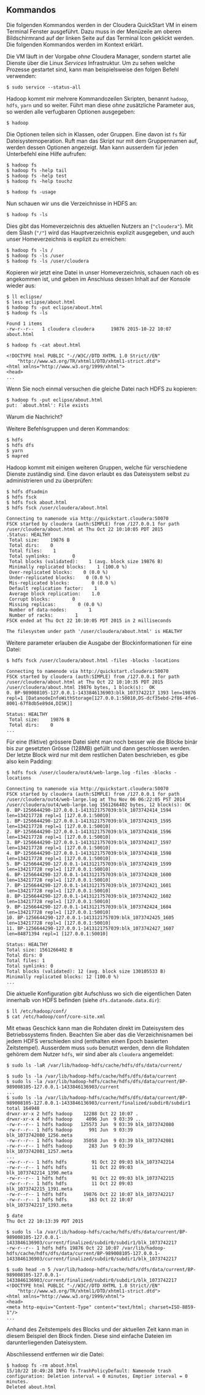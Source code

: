 ## Kommandos
Die folgenden Kommandos werden in der Cloudera QuickStart VM in einem Terminal Fenster ausgeführt. Dazu muss in der Menüzeile am oberen Bildschirmrand auf der linken Seite auf das Terminal Icon geklickt werden. Die folgenden Kommandos werden im Kontext erklärt.

Die VM läuft in der Vorgabe _ohne_ Cloudera Manager, sondern startet alle Dienste über die Linux _Services_ Infrastruktur. Um zu sehen welche Prozesse gestartet sind, kann man beispielsweise den folgen Befehl verwenden:

```
$ sudo service --status-all
```

Hadoop kommt mir mehrere Kommandozeilen Skripten, benannt `hadoop`, `hdfs`, `yarn` und so weiter. Führt man diese _ohne_ zusätzliche Parameter aus, so werden alle verfugbaren Optionen ausgegeben:

```
$ hadoop
```

Die Optionen teilen sich in Klassen, oder Gruppen. Eine davon ist `fs` für Dateisystemoperation. Ruft man das Skript nur mit dem Gruppennamen auf, werden dessen Optionen angezeigt. Man kann ausserdem für jeden Unterbefehl eine Hilfe aufrufen:

```
$ hadoop fs
$ hadoop fs -help tail
$ hadoop fs -help test
$ hadoop fs -help touchz

$ hadoop fs -usage
```

Nun schauen wir uns die Verzeichnisse in HDFS an:

```
$ hadoop fs -ls
```

Dies gibt das Homeverzeichnis des aktuellen Nutzers an (`"cloudera"`). Mit dem Slash (`"/"`) wird das Hauptverzeichnis explizit ausgegeben, und auch unser Homeverzeichnis is explizit zu erreichen:


```
$ hadoop fs -ls /
$ hadoop fs -ls /user
$ hadoop fs -ls /user/cloudera
```

Kopieren wir jetzt eine Datei in unser Homeverzeichnis, schauen nach ob es angekommen ist, und geben im Anschluss dessen Inhalt auf der Konsole wieder aus:

```
$ ll eclipse/
$ less eclipse/about.html
$ hadoop fs -put eclipse/about.html
$ hadoop fs -ls

Found 1 items
-rw-r--r--   1 cloudera cloudera      19876 2015-10-22 10:07 about.html

$ hadoop fs -cat about.html

<!DOCTYPE html PUBLIC "-//W3C//DTD XHTML 1.0 Strict//EN"
    "http://www.w3.org/TR/xhtml1/DTD/xhtml1-strict.dtd">
<html xmlns="http://www.w3.org/1999/xhtml">
<head>
...
```

Wenn Sie noch einmal versuchen die gleiche Datei nach HDFS zu kopieren:

```
$ hadoop fs -put eclipse/about.html
put: `about.html': File exists
```

Warum die Nachricht?

Weitere Befehlsgruppen und deren Kommandos:

```
$ hdfs
$ hdfs dfs
$ yarn
$ mapred
```

Hadoop kommt mit einigen weiteren Gruppen, welche für verschiedene Dienste zuständig sind. Eine davon erlaubt es das Dateisystem selbst zu administrieren und zu überprüfen:

```
$ hdfs dfsadmin
$ hdfs fsck
$ hdfs fsck about.html
$ hdfs fsck /user/cloudera/about.html

Connecting to namenode via http://quickstart.cloudera:50070
FSCK started by cloudera (auth:SIMPLE) from /127.0.0.1 for path /user/cloudera/about.html at Thu Oct 22 10:10:05 PDT 2015
.Status: HEALTHY
 Total size:    19876 B
 Total dirs:    0
 Total files:    1
 Total symlinks:        0
 Total blocks (validated):    1 (avg. block size 19876 B)
 Minimally replicated blocks:    1 (100.0 %)
 Over-replicated blocks:    0 (0.0 %)
 Under-replicated blocks:    0 (0.0 %)
 Mis-replicated blocks:        0 (0.0 %)
 Default replication factor:    1
 Average block replication:    1.0
 Corrupt blocks:        0
 Missing replicas:        0 (0.0 %)
 Number of data-nodes:        1
 Number of racks:        1
FSCK ended at Thu Oct 22 10:10:05 PDT 2015 in 2 milliseconds

The filesystem under path '/user/cloudera/about.html' is HEALTHY
```   

Weitere parameter erlauben die Ausgabe der Blockinformationen für eine Datei:

```
$ hdfs fsck /user/cloudera/about.html -files -blocks -locations

Connecting to namenode via http://quickstart.cloudera:50070
FSCK started by cloudera (auth:SIMPLE) from /127.0.0.1 for path /user/cloudera/about.html at Thu Oct 22 10:10:35 PDT 2015
/user/cloudera/about.html 19876 bytes, 1 block(s):  OK
0. BP-989008105-127.0.0.1-1433846136903:blk_1073742217_1393 len=19876 repl=1 [DatanodeInfoWithStorage[127.0.0.1:50010,DS-dcf35ebd-2f86-4fe6-8001-67f8db5e89d4,DISK]]

Status: HEALTHY
 Total size:    19876 B
 Total dirs:    0
...
```

Für eine (fiktive) grössere Datei sieht man noch besser wie die Blöcke binär bis zur gesetzten Grösse (128MB) gefüllt und dann geschlossen werden. Der letzte Block wird nur mit dem restlichen Daten beschrieben, es gibe also kein Padding:

```
$ hdfs fsck /user/cloudera/out4/web-large.log -files -blocks -locations

Connecting to namenode via http://quickstart.cloudera:50070
FSCK started by cloudera (auth:SIMPLE) from /127.0.0.1 for path /user/cloudera/out4/web-large.log at Thu Nov 06 06:22:05 PST 2014
/user/cloudera/out4/web-large.log 1561266402 bytes, 12 block(s): OK
0. BP-1256644290-127.0.0.1-1413121757039:blk_1073742414_1594 len=134217728 repl=1 [127.0.0.1:50010]
1. BP-1256644290-127.0.0.1-1413121757039:blk_1073742415_1595 len=134217728 repl=1 [127.0.0.1:50010]
2. BP-1256644290-127.0.0.1-1413121757039:blk_1073742416_1596 len=134217728 repl=1 [127.0.0.1:50010]
3. BP-1256644290-127.0.0.1-1413121757039:blk_1073742417_1597 len=134217728 repl=1 [127.0.0.1:50010]
4. BP-1256644290-127.0.0.1-1413121757039:blk_1073742418_1598 len=134217728 repl=1 [127.0.0.1:50010]
5. BP-1256644290-127.0.0.1-1413121757039:blk_1073742419_1599 len=134217728 repl=1 [127.0.0.1:50010]
6. BP-1256644290-127.0.0.1-1413121757039:blk_1073742420_1600 len=134217728 repl=1 [127.0.0.1:50010]
7. BP-1256644290-127.0.0.1-1413121757039:blk_1073742421_1601 len=134217728 repl=1 [127.0.0.1:50010]
8. BP-1256644290-127.0.0.1-1413121757039:blk_1073742422_1602 len=134217728 repl=1 [127.0.0.1:50010]
9. BP-1256644290-127.0.0.1-1413121757039:blk_1073742424_1604 len=134217728 repl=1 [127.0.0.1:50010]
10. BP-1256644290-127.0.0.1-1413121757039:blk_1073742425_1605 len=134217728 repl=1 [127.0.0.1:50010]
11. BP-1256644290-127.0.0.1-1413121757039:blk_1073742427_1607 len=84871394 repl=1 [127.0.0.1:50010]

Status: HEALTHY
Total size: 1561266402 B
Total dirs: 0
Total files: 1
Total symlinks: 0
Total blocks (validated): 12 (avg. block size 130105533 B)
Minimally replicated blocks: 12 (100.0 %)
...
```
    
Die aktuelle Konfiguration gibt Aufschluss wo sich die eigentlichen Daten innerhalb von HDFS befinden (siehe `dfs.datanode.data.dir`):

```
$ ll /etc/hadoop/conf/
$ cat /etc/hadoop/conf/core-site.xml
```

Mit etwas Geschick kann man die Rohdaten direkt im Dateisystem des Betriebssystems finden. Beachten Sie aber das die Verzeichnisnamen bei jedem HDFS verschieden sind (enthalten einen Epoch basierten Zeitstempel). Ausserdem muss `sudo` benutzt werden, denn die Rohdaten gehörem dem Nutzer `hdfs`, wir sind aber als `cloudera` angemeldet:

```
$ sudo ls -laR /var/lib/hadoop-hdfs/cache/hdfs/dfs/data/current/

$ sudo ls -la /var/lib/hadoop-hdfs/cache/hdfs/dfs/data/current
$ sudo ls -la /var/lib/hadoop-hdfs/cache/hdfs/dfs/data/current/BP-989008105-127.0.0.1-1433846136903/current
...
$ sudo ls -la /var/lib/hadoop-hdfs/cache/hdfs/dfs/data/current/BP-989008105-127.0.0.1-1433846136903/current/finalized/subdir0/subdir1
total 164948
drwxr-xr-x 2 hdfs hadoop    12288 Oct 22 10:07 .
drwxr-xr-x 4 hdfs hadoop     4096 Jun  9 03:39 ..
-rw-r--r-- 1 hdfs hadoop   125573 Jun  9 03:39 blk_1073742080
-rw-r--r-- 1 hdfs hadoop      991 Jun  9 03:39 blk_1073742080_1256.meta
-rw-r--r-- 1 hdfs hadoop    35058 Jun  9 03:39 blk_1073742081
-rw-r--r-- 1 hdfs hadoop      283 Jun  9 03:39 blk_1073742081_1257.meta
...
-rw-r--r-- 1 hdfs hdfs         91 Oct 22 09:03 blk_1073742214
-rw-r--r-- 1 hdfs hdfs         11 Oct 22 09:03 blk_1073742214_1390.meta
-rw-r--r-- 1 hdfs hdfs         91 Oct 22 09:03 blk_1073742215
-rw-r--r-- 1 hdfs hdfs         11 Oct 22 09:03 blk_1073742215_1391.meta
-rw-r--r-- 1 hdfs hdfs      19876 Oct 22 10:07 blk_1073742217
-rw-r--r-- 1 hdfs hdfs        163 Oct 22 10:07 blk_1073742217_1393.meta

$ date
Thu Oct 22 10:13:39 PDT 2015

$ sudo ls -la /var/lib/hadoop-hdfs/cache/hdfs/dfs/data/current/BP-989008105-127.0.0.1-1433846136903/current/finalized/subdir0/subdir1/blk_1073742217
-rw-r--r-- 1 hdfs hdfs 19876 Oct 22 10:07 /var/lib/hadoop-hdfs/cache/hdfs/dfs/data/current/BP-989008105-127.0.0.1-1433846136903/current/finalized/subdir0/subdir1/blk_1073742217

$ sudo head -n 5 /var/lib/hadoop-hdfs/cache/hdfs/dfs/data/current/BP-989008105-127.0.0.1-1433846136903/current/finalized/subdir0/subdir1/blk_1073742217
<!DOCTYPE html PUBLIC "-//W3C//DTD XHTML 1.0 Strict//EN"
    "http://www.w3.org/TR/xhtml1/DTD/xhtml1-strict.dtd">
<html xmlns="http://www.w3.org/1999/xhtml">
<head>
<meta http-equiv="Content-Type" content="text/html; charset=ISO-8859-1"/>
...
```

Anhand des Zeitstempels des Blocks und der aktuellen Zeit kann man in diesem Beispiel den Block finden. Diese sind einfache Dateien im darunterliegenden Dateisystem.

Abschliessend entfernen wir die Datei:

```
$ hadoop fs -rm about.html
15/10/22 10:49:28 INFO fs.TrashPolicyDefault: Namenode trash configuration: Deletion interval = 0 minutes, Emptier interval = 0 minutes.
Deleted about.html
```
